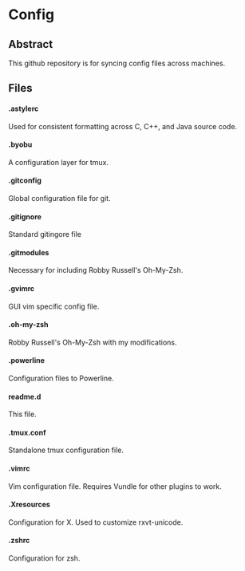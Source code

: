 # Config

## Abstract
This github repository is for syncing config files across machines.

## Files

#### .astylerc
Used for consistent formatting across C, C++, and Java source code.

#### .byobu
A configuration layer for tmux.

#### .gitconfig
Global configuration file for git.

#### .gitignore
Standard gitingore file

#### .gitmodules
Necessary for including Robby Russell's Oh-My-Zsh.

#### .gvimrc
GUI vim specific config file.

#### .oh-my-zsh
Robby Russell's Oh-My-Zsh with my modifications.

#### .powerline
Configuration files to Powerline.

#### readme.d
This file.

#### .tmux.conf
Standalone tmux configuration file. 

#### .vimrc
Vim configuration file. Requires Vundle for other plugins to work.

#### .Xresources
Configuration for X. Used to customize rxvt-unicode.

#### .zshrc
Configuration for zsh.

